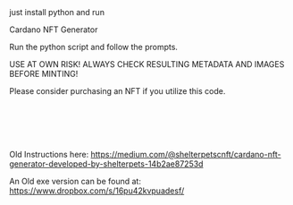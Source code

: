 <br><br>

<br><br>
just install python and run

Cardano NFT Generator

Run the python script and follow the prompts. 

USE AT OWN RISK! ALWAYS CHECK RESULTING METADATA AND IMAGES BEFORE MINTING!


Please consider purchasing an NFT if you utilize this code. 

<br><br>


<br><br>
Old Instructions here:
https://medium.com/@shelterpetscnft/cardano-nft-generator-developed-by-shelterpets-14b2ae87253d

An Old exe version can be found at: https://www.dropbox.com/s/16pu42kvpuadesf/

